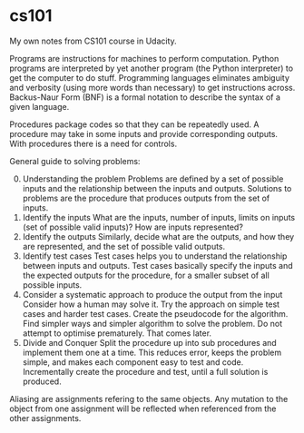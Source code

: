 # cs101
My own notes from CS101 course in Udacity.

Programs are instructions for machines to perform computation.
Python programs are interpreted by yet another program (the Python interpreter) to get the computer to do stuff.
Programming languages eliminates ambiguity and verbosity (using more words than necessary) to get instructions across.
Backus-Naur Form (BNF) is a formal notation to describe the syntax of a given language.

Procedures package codes so that they can be repeatedly used.
A procedure may take in some inputs and provide corresponding outputs.
With procedures there is a need for controls.

General guide to solving problems:

0. Understanding the problem
  Problems are defined by a set of possible inputs and the relationship between the inputs and outputs.
  Solutions to problems are the procedure that produces outputs from the set of inputs.
1. Identify the inputs
  What are the inputs, number of inputs, limits on inputs (set of possible valid inputs)?
  How are inputs represented?
2. Identify the outputs
  Similarly, decide what are the outputs, and how they are represented, and the set of possible valid outputs.
3. Identify test cases
  Test cases helps you to understand the relationship between inputs and outputs.
  Test cases basically specify the inputs and the expected outputs for the procedure, for a smaller subset of all possible inputs.
4. Consider a systematic approach to produce the output from the input
  Consider how a human may solve it.
  Try the approach on simple test cases and harder test cases.
  Create the pseudocode for the algorithm.
  Find simpler ways and simpler algorithm to solve the problem.
  Do not attempt to optimise prematurely. That comes later.
5. Divide and Conquer
  Split the procedure up into sub procedures and implement them one at a time.
  This reduces error, keeps the problem simple, and makes each component easy to test and code.
  Incrementally create the procedure and test, until a full solution is produced.

Aliasing are assignments refering to the same objects. Any mutation to the object from one assignment will be reflected when referenced from the other assignments.
